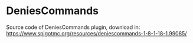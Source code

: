 # DeniesCommands
Source code of DeniesCommands plugin, download in: https://www.spigotmc.org/resources/deniescommands-1-8-1-18-1.99085/
